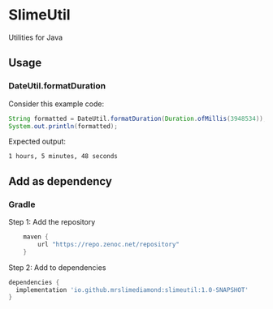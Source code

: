# SlimeUtil
Utilities for Java
## Usage
### DateUtil.formatDuration
Consider this example code:
```java
String formatted = DateUtil.formatDuration(Duration.ofMillis(3948534));
System.out.println(formatted);
```
Expected output:
```
1 hours, 5 minutes, 48 seconds
```
## Add as dependency
### Gradle
Step 1: Add the repository
```groovy
    maven {
        url "https://repo.zenoc.net/repository"
    }
```
Step 2: Add to dependencies
```groovy
dependencies {
  implementation 'io.github.mrslimediamond:slimeutil:1.0-SNAPSHOT'
}
```
